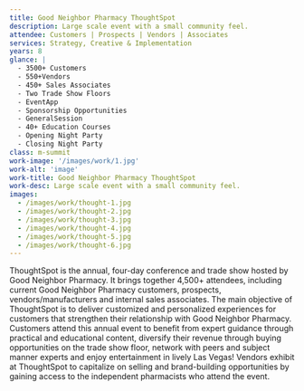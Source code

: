 ```yaml
---
title: Good Neighbor Pharmacy ThoughtSpot
description: Large scale event with a small community feel.
attendee: Customers | Prospects | Vendors | Associates
services: Strategy, Creative & Implementation
years: 8
glance: |
  - 3500+ Customers
  - 550+Vendors
  - 450+ Sales Associates
  - Two Trade Show Floors
  - EventApp
  - Sponsorship Opportunities
  - GeneralSession
  - 40+ Education Courses
  - Opening Night Party
  - Closing Night Party
class: m-summit
work-image: '/images/work/1.jpg'
work-alt: 'image'
work-title: Good Neighbor Pharmacy ThoughtSpot
work-desc: Large scale event with a small community feel.
images:
  - /images/work/thought-1.jpg
  - /images/work/thought-2.jpg
  - /images/work/thought-3.jpg
  - /images/work/thought-4.jpg
  - /images/work/thought-5.jpg
  - /images/work/thought-6.jpg
---
```


ThoughtSpot is the annual, four-day conference and trade show hosted by Good Neighbor Pharmacy. It brings together 4,500+ attendees, including current Good Neighbor Pharmacy customers, prospects, vendors/manufacturers and internal sales associates. The main objective of ThoughtSpot is to deliver customized and personalized experiences for customers that strengthen their relationship with Good Neighbor Pharmacy. Customers attend this annual event to benefit from expert guidance through practical and educational content, diversify their revenue through buying opportunities on the trade show floor, network with peers and subject manner experts and enjoy entertainment in lively Las Vegas! Vendors exhibit at ThoughtSpot to capitalize on selling and brand-building opportunities by gaining access to the independent pharmacists who attend the event.
